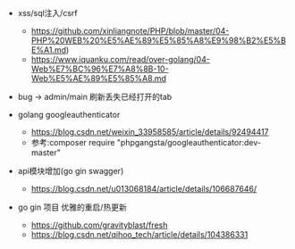 + xss/sql注入/csrf
    + https://github.com/xinliangnote/PHP/blob/master/04-PHP%20WEB%20%E5%AE%89%E5%85%A8%E9%98%B2%E5%BE%A1.md)
    + https://www.iquanku.com/read/over-golang/04-Web%E7%BC%96%E7%A8%8B-10-Web%E5%AE%89%E5%85%A8.md

+ bug -> admin/main 刷新丢失已经打开的tab

+ golang googleauthenticator
    + https://blog.csdn.net/weixin_33958585/article/details/92494417
    + 参考:composer require "phpgangsta/googleauthenticator:dev-master"

+ api模块增加(go gin swagger)
    + https://blog.csdn.net/u013068184/article/details/106687646/

+ go gin 项目 优雅的重启/热更新
    + https://github.com/gravityblast/fresh
    + https://blog.csdn.net/qihoo_tech/article/details/104386331